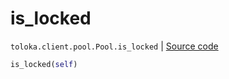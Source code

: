 # is_locked
`toloka.client.pool.Pool.is_locked` | [Source code](https://github.com/Toloka/toloka-kit/blob/v1.1.2/src/client/pool/__init__.py#L257)

```python
is_locked(self)
```

